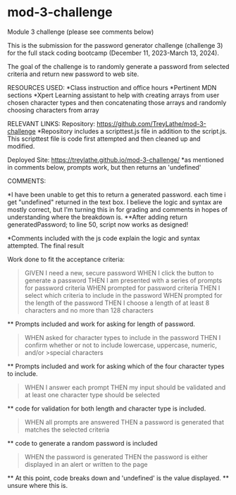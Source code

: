 # mod-3-challenge
Module 3 challenge (please see comments below)

This is the submission for the password generator challenge (challenge 3) for the full stack coding bootcamp (December 11, 2023-March 13, 2024). 

The goal of the challenge is to randomly generate a password from selected criteria and return new password to web site. 

RESOURCES USED:
*Class instruction and office hours
*Pertinent MDN sections
*Xpert Learning assistant to help with creating arrays from user chosen character types and then concatenating those arrays and randomly choosing characters from array

RELEVANT LINKS:
Repository: https://github.com/TreyLathe/mod-3-challenge
*Repository includes a scripttest.js file in addition to the script.js. This scripttest file is code first attempted and then cleaned up and modified.

Deployed Site:  https://treylathe.github.io/mod-3-challenge/
*as mentioned in comments below, prompts work, but then returns an 'undefined' 


COMMENTS:

*I have been unable to get this to return a generated password. 
each time i get "undefined" returned in the text box. I believe the logic
and syntax are mostly correct, but I'm turning this in 
for grading and comments in hopes of understanding where the breakdown is. 
    **After adding return generatedPassword; to line 50, script now works as designed!
    
*Comments included with the js code explain the logic and syntax attempted. The final result 

Work done to fit the acceptance criteria:

> GIVEN I need a new, secure password
>WHEN I click the button to generate a password
>THEN I am presented with a series of prompts for password criteria
>WHEN prompted for password criteria
>THEN I select which criteria to include in the password
>WHEN prompted for the length of the password
>THEN I choose a length of at least 8 characters and no more than 128 characters

** Prompts included and work for asking for length of password.

>WHEN asked for character types to include in the password
>THEN I confirm whether or not to include lowercase, uppercase, numeric, and/or >special characters

** Prompts included and work for asking which of the four character types to include.

>WHEN I answer each prompt
>THEN my input should be validated and at least one character type should be selected

** code for validation for both length and character type is included. 

>WHEN all prompts are answered
>THEN a password is generated that matches the selected criteria

 ** code to generate a random password is included

>WHEN the password is generated
>THEN the password is either displayed in an alert or written to the page

** At this point, code breaks down and 'undefined' is the value displayed. 
** unsure where this is. 

